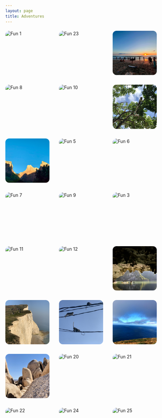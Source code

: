```yaml
---
layout: page
title: Adventures
---
```


<style>
.collage-grid {
  display: grid;
  grid-template-columns: repeat(3, 1fr);
  gap: 30px;
  margin: 20px 0 20px 0;  
  padding: 0;  
  max-width: calc(100% - 30px);  
  margin-left: 0px;  
}
.collage-item {
  position: relative;
  overflow: hidden;
  border-radius: 12px;
  aspect-ratio: 1;
  cursor: pointer;
  transition: transform 0.3s ease, box-shadow 0.3s ease;
}
.collage-item img {
  width: 100%;
  height: 100%;
  object-fit: cover;
}
.collage-item:hover {
  transform: translateY(-10px);
  box-shadow: 0 10px 20px rgba(0, 0, 0, 0.2);
}

/* Modal styles */
.modal {
  display: none;
  position: fixed;
  top: 0;
  left: 0;
  width: 100%;
  height: 100%;
  background: rgba(0, 0, 0, 0.9);
  z-index: 1000;
  cursor: pointer;
}
.modal-content {
  position: absolute;
  top: 50%;
  left: 50%;
  transform: translate(-50%, -50%);
  max-width: 90%;
  max-height: 90vh;
}
.modal-content img {
  width: 100%;
  height: auto;
  max-height: 90vh;
  object-fit: contain;
}
.close {
  position: absolute;
  top: 15px;
  right: 35px;
  color: #f1f1f1;
  font-size: 40px;
  font-weight: bold;
  cursor: pointer;
}
.nav-button {
    position: absolute;
    top: 50%;
    transform: translateY(-50%);
    color: white;
    font-size: 30px;
    cursor: pointer;
    padding: 16px;
    background-color: rgba(0, 0, 0, 0.5);
    border: none;
    border-radius: 4px;
}

.prev {
    left: 20px;
}

.next {
    right: 20px;
}
</style>

<!-- Modal -->
<div id="imageModal" class="modal">
  <span class="close">&times;</span>
  <button class="nav-button prev" onclick="changeImage(-1)">&#10094;</button>
  <div class="modal-content">
    <img id="modalImage" src="" alt="">
  </div>
  <button class="nav-button next" onclick="changeImage(1)">&#10095;</button>
</div>

<div class="collage-grid">
  <div class="collage-item">
    <img src="/public/images/collage/1.png" alt="Fun 1">
  </div>
  <div class="collage-item">
    <img src="/public/images/collage/23.png" alt="Fun 23">
  </div>
  <div class="collage-item">
    <img src="/public/images/collage/2.png" alt="Fun 2">
  </div>
  <div class="collage-item">
    <img src="/public/images/collage/8.png" alt="Fun 8">
  </div>
  <div class="collage-item">
    <img src="/public/images/collage/10.png" alt="Fun 10">
  </div>
  <div class="collage-item">
    <img src="/public/images/collage/16.png" alt="Fun 16">
  </div>
  <div class="collage-item">
    <img src="/public/images/collage/4.png" alt="Fun 4">
  </div>
  <div class="collage-item">
    <img src="/public/images/collage/5.png" alt="Fun 5">
  </div>
  <div class="collage-item">
    <img src="/public/images/collage/6.png" alt="Fun 6">
  </div>
  <div class="collage-item">
    <img src="/public/images/collage/7.png" alt="Fun 7">
  </div>
  <div class="collage-item">
    <img src="/public/images/collage/9.png" alt="Fun 9">
  </div>
  <div class="collage-item">
    <img src="/public/images/collage/3.png" alt="Fun 3">
  </div>
  <div class="collage-item">
    <img src="/public/images/collage/11.png" alt="Fun 11">
  </div>
  <div class="collage-item">
    <img src="/public/images/collage/12.png" alt="Fun 12">
  </div>
  <div class="collage-item">
    <img src="/public/images/collage/14.png" alt="Fun 14">
  </div>
  <div class="collage-item">
    <img src="/public/images/collage/15.png" alt="Fun 15">
  </div>
  <div class="collage-item">
    <img src="/public/images/collage/17.png" alt="Fun 17">
  </div>
  <div class="collage-item">
    <img src="/public/images/collage/18.png" alt="Fun 18">
  </div>
  <div class="collage-item">
    <img src="/public/images/collage/19.png" alt="Fun 19">
  </div>
  <div class="collage-item">
    <img src="/public/images/collage/20.png" alt="Fun 20">
  </div>
  <div class="collage-item">
    <img src="/public/images/collage/21.png" alt="Fun 21">
  </div>
  <div class="collage-item">
    <img src="/public/images/collage/22.png" alt="Fun 22">
  </div>
  <div class="collage-item">
    <img src="/public/images/collage/24.png" alt="Fun 24">
  </div>
  <div class="collage-item">
    <img src="/public/images/collage/25.png" alt="Fun 25">
  </div>
</div>

<script>
// Get the modal
var modal = document.getElementById("imageModal");
var modalImg = document.getElementById("modalImage");

// Get all images with class collage-item
var images = document.getElementsByClassName("collage-item");

// Add click event to all images
for (var i = 0; i < images.length; i++) {
  images[i].onclick = function() {
    modal.style.display = "block";
    modalImg.src = this.getElementsByTagName('img')[0].src;
    currentImageIndex = Array.from(images).indexOf(this);
    
    // Add keyboard event listener when modal is opened
    document.addEventListener('keydown', handleKeyPress);
  }
}

// Get the <span> element that closes the modal
var span = document.getElementsByClassName("close")[0];

// When the user clicks on <span> (x), close the modal
span.onclick = function() {
  modal.style.display = "none";
  
  // Remove keyboard event listener when modal is closed
  document.removeEventListener('keydown', handleKeyPress);
}

// Close modal when clicking outside the image
modal.onclick = function(event) {
  if (event.target == modal) {
    modal.style.display = "none";
  }
}

// Close modal with escape key
document.addEventListener('keydown', function(event) {
  if (modal.style.display === "block") {
    switch(event.key) {
      case "Escape":
        modal.style.display = "none";
        break;
    }
  }
});

let currentImageIndex = 0;

function changeImage(direction) {
  currentImageIndex += direction;
  
  // Loop around if we reach the end or beginning
  if (currentImageIndex >= images.length) {
    currentImageIndex = 0;
  } else if (currentImageIndex < 0) {
    currentImageIndex = images.length - 1;
  }
  
  modalImg.src = images[currentImageIndex].getElementsByTagName('img')[0].src;
}

function handleKeyPress(event) {
  if (event.key === "ArrowLeft" || event.key === "h") {
    changeImage(-1);
  } else if (event.key === "ArrowRight" || event.key === "l") {
    changeImage(1);
  } else if (event.key === "Escape") {
    modal.style.display = "none";
  }
}
</script>
